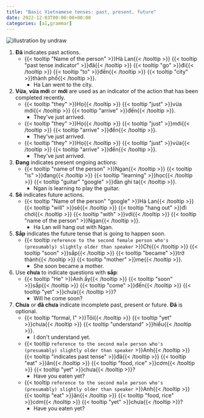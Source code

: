 ```yaml
---
title: "Basic Vietnamese tenses: past, present, future"
date: 2022-12-03T00:00:00+00:00
categories: [a1,grammar]
---
```


![illustration by undraw](/images/undraw_Imagination_re_i0xi.png)

1. **Đã** indicates past actions.
    - {{< tooltip "Name of the person" >}}Hà Lan{{< /tooltip >}}
      {{< tooltip "past tense indicator" >}}đã{{< /tooltip >}}
      {{< tooltip "go" >}}đi{{< /tooltip >}}
      {{< tooltip "to" >}}đến{{< /tooltip >}}
      {{< tooltip "city" >}}thành phố{{< /tooltip >}}.
        - Ha Lan went to the city.
1. **Vừa**, **vừa mới** or **mới** are used as an indicator
   of the action that has been completed recently.
    - {{< tooltip "they" >}}Họ{{< /tooltip >}}
      {{< tooltip "just" >}}vừa mới{{< /tooltip >}}
      {{< tooltip "arrive" >}}đến{{< /tooltip >}}.
        - They've just arrived.
    - {{< tooltip "they" >}}Họ{{< /tooltip >}}
      {{< tooltip "just" >}}mới{{< /tooltip >}}
      {{< tooltip "arrive" >}}đến{{< /tooltip >}}.
        - They've just arrived.
    - {{< tooltip "they" >}}Họ{{< /tooltip >}}
      {{< tooltip "just" >}}vừa{{< /tooltip >}}
      {{< tooltip "arrive" >}}đến{{< /tooltip >}}.
        - They've just arrived.
2. **Đang** indicates present ongoing actions:
    - {{< tooltip "name of the person" >}}Ngan{{< /tooltip >}}
      {{< tooltip "is" >}}đang{{< /tooltip >}}
      {{< tooltip "learning" >}}học{{< /tooltip >}}
      {{< tooltip "guitar" "google" >}}đàn ghi ta{{< /tooltip >}}.
        - Ngan is learning to play the guitar.
3. **Sẽ** indicates future actions.
    - {{< tooltip "Name of the person" "google" >}}Hà Lan{{< /tooltip >}}
      {{< tooltip "will" >}}sẽ{{< /tooltip >}}
      {{< tooltip "hang out" >}}đi chơi{{< /tooltip >}}
      {{< tooltip "with" >}}với{{< /tooltip >}}
      {{< tooltip "name of the person" >}}Ngan{{< /tooltip >}}.
        - Ha Lan will hang out with Ngan.
4. **Sắp** indicates the future tense that is going to happen soon.
    - {{< tooltip `
           reference to the second female person who's
           (presumably) slightly older than speaker
       ` >}}Chị{{< /tooltip >}}
       {{< tooltip "soon" >}}sắp{{< /tooltip >}}
       {{< tooltip "became" >}}trở thành{{< /tooltip >}}
       {{< tooltip "mother" >}}mẹ{{< /tooltip >}}.
        - She soon became a mother.
5. Use **chưa** to indicate questions with **sắp**:
    - {{< tooltip "He" >}}Anh ấy{{< /tooltip >}}
      {{< tooltip "soon" >}}sắp{{< /tooltip >}}
      {{< tooltip "come" >}}đến{{< /tooltip >}}
      {{< tooltip "yet" >}}chưa{{< /tooltip >}}?
        - Will he come soon?
6. **Chưa** or **đã chưa** indicate incomplete past, present or future.
   **Đã** is optional.
    - {{< tooltip "formal, I" >}}Tôi{{< /tooltip >}}
      {{< tooltip "yet" >}}chưa{{< /tooltip >}}
      {{< tooltip "understand" >}}hiểu{{< /tooltip >}}.
        - I don't understand yet.
    - {{< tooltip `
        reference to the second male person who's
        (presumably) slightly older than speaker
      ` >}}Anh{{< /tooltip >}}
      {{< tooltip "indicates past tense" >}}đã{{< /tooltip >}}
      {{< tooltip "eat" >}}ăn{{< /tooltip >}}
      {{< tooltip "food, rice" >}}cơm{{< /tooltip >}}
      {{< tooltip "yet" >}}chưa{{< /tooltip >}}?
        - Have you eaten yet?
    - {{< tooltip `
        reference to the second male person who's
        (presumably) slightly older than speaker
      ` >}}Anh{{< /tooltip >}}
      {{< tooltip "eat" >}}ăn{{< /tooltip >}}
      {{< tooltip "food, rice" >}}cơm{{< /tooltip >}}
      {{< tooltip "yet" >}}chưa{{< /tooltip >}}?
        - Have you eaten yet?
